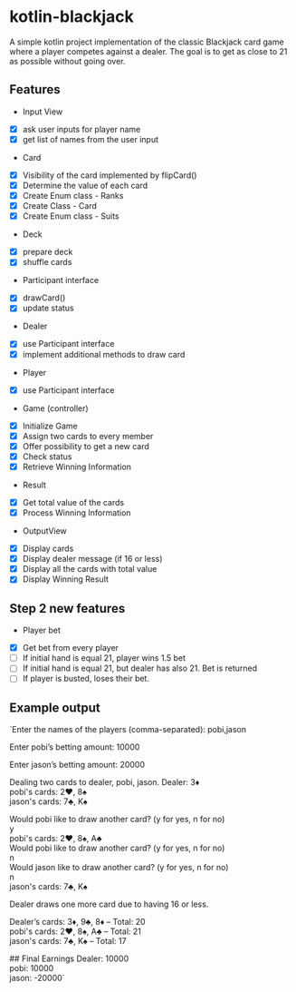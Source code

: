 # kotlin-blackjack

A simple kotlin project implementation of the classic Blackjack card game where a player competes against a dealer. 
The goal is to get as close to 21 as possible without going over.

## Features 
- Input View 
- [x] ask user inputs for player name
- [x] get list of names from the user input

- Card 
- [x] Visibility of the card implemented by flipCard() 
- [x] Determine the value of each card
- [x] Create Enum class - Ranks
- [x] Create Class - Card
- [x] Create Enum class - Suits

- Deck
- [x] prepare deck
- [x] shuffle cards

- Participant interface 
- [x] drawCard()
- [x] update status

- Dealer
- [x] use Participant interface
- [x] implement additional methods to draw card

- Player
- [x] use Participant interface

- Game (controller)
- [x] Initialize Game
- [x] Assign two cards to every member
- [x] Offer possibility to get a new card
- [x] Check status
- [x] Retrieve Winning Information

- Result 
- [x] Get total value of the cards
- [x] Process Winning Information

- OutputView
- [x] Display cards
- [x] Display dealer message (if 16 or less)
- [x] Display all the cards with total value
- [x] Display Winning Result

## Step 2 new features

- Player bet
- [x] Get bet from every player
- [ ] If initial hand is equal 21, player wins 1.5 bet
- [ ] If initial hand is equal 21, but dealer has also 21. Bet is returned
- [ ] If player is busted, loses their bet.

## Example output

`Enter the names of the players (comma-separated):
pobi,jason

Enter pobi’s betting amount:
10000

Enter jason’s betting amount:
20000

Dealing two cards to dealer, pobi, jason.
Dealer: 3♦  
pobi's cards: 2♥, 8♠  
jason's cards: 7♣, K♠

Would pobi like to draw another card? (y for yes, n for no)  
y  
pobi's cards: 2♥, 8♠, A♣  
Would pobi like to draw another card? (y for yes, n for no)  
n  
Would jason like to draw another card? (y for yes, n for no)  
n  
jason's cards: 7♣, K♠

Dealer draws one more card due to having 16 or less.

Dealer’s cards: 3♦, 9♣, 8♦ – Total: 20  
pobi's cards: 2♥, 8♠, A♣ – Total: 21  
jason's cards: 7♣, K♠ – Total: 17

\## Final Earnings
Dealer: 10000  
pobi: 10000  
jason: -20000`
